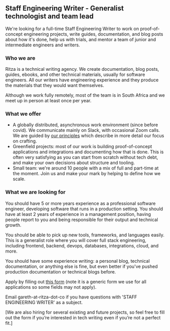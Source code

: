 ## Staff Engineering Writer - Generalist technologist and team lead

We're looking for a full-time Staff Engineering Writer to work on proof-of-concept engineering projects, write guides, documentation, and blog posts about how it's done, help us with trials, and mentor a team of junior and intermediate engineers and writers. 

### Who we are

Ritza is a technical writing agency. We create documentation, blog posts, guides, ebooks, and other technical materials, usually for software engineers. All our writers have engineering experience and they produce the materials that they would want themselves.

Although we work fully remotely, most of the team is in South Africa and we meet up in person at least once per year.

### What we offer

* A globally distributed, asynchronous work environment (since before covid). We communicate mainly on Slack, with occasional Zoom calls. We are guided by [our principles](https://ritza.co/handbook/how-we-work/principles/) which describe in more detail our focus on crafting.
* Greenfield projects: most of our work is building proof-of-concept applications and integrations and documenting how that is done. This is often very satisfying as you can start from scratch without tech debt, and make your own decisions about structure and tooling. 
* Small team: we're around 10 people with a mix of full and part-time at the moment. Join us and make your mark by helping to define how we scale.

### What we are looking for

You should have 5 or more years experience as a professional software engineer, developing software that runs in a production setting. You should have at least 2 years of experience in a management position, having people report to you and being responsible for their output and technical growth.

You should be able to pick up new tools, frameworks, and languages easily. This is a generalist role where you will cover full stack engineering, including frontend, backend, devops, databases, integrations, cloud, and more.

You should have some experience writing: a personal blog, technical documentation, or anything else is fine, but even better if you've pushed production documentation or technical blogs before.

Apply by filling out [this form](https://forms.gle/iWTKqA6cgzKePGoL7) (note it is a generic form we use for all applications so some fields may not apply).

Email gareth-at-ritza-dot-co if you have questions with 'STAFF ENGINEERING WRITER' as a subject.

[We are also hiring for several existing and future projects, so feel free to fill out the form if you’re interested in tech writing even if you’re not a perfect fit.]


